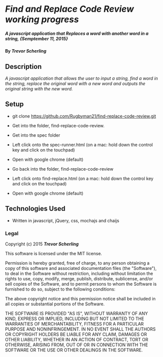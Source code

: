 # _Find and Replace Code Review working progress_

#####  _A javascript application that Replaces a word with another word in a string, {Semptember 11, 2015}_

#### By _**Trevor Scherling**_

## Description

_A javascript application that allows the user to input a string, find a word in the string, replace the original word with a new word and outputs the original string with the new word._

## Setup

* git clone https://github.com/Rugbyman21/find-replace-code-review.git
* Get into the folder, find-replace-code-review.
* Get into the spec folder
* Left click onto the spec-runner.html (on a mac: hold down the control key and click on the touchpad)
* Open with google chrome (default)

* Go back into the folder, find-replace-code-review
* Left click onto find-replace.html (on a mac: hold down the control key and click on the touchpad)
* Open with google chrome (default)

## Technologies Used

* Written in javascript, jQuery, css, mochajs and chaijs

### Legal

Copyright (c) 2015 **_Trevor Scherling_**

This software is licensed under the MIT license.

Permission is hereby granted, free of charge, to any person obtaining a copy
of this software and associated documentation files (the "Software"), to deal
in the Software without restriction, including without limitation the rights
to use, copy, modify, merge, publish, distribute, sublicense, and/or sell
copies of the Software, and to permit persons to whom the Software is
furnished to do so, subject to the following conditions:

The above copyright notice and this permission notice shall be included in
all copies or substantial portions of the Software.

THE SOFTWARE IS PROVIDED "AS IS", WITHOUT WARRANTY OF ANY KIND, EXPRESS OR
IMPLIED, INCLUDING BUT NOT LIMITED TO THE WARRANTIES OF MERCHANTABILITY,
FITNESS FOR A PARTICULAR PURPOSE AND NONINFRINGEMENT. IN NO EVENT SHALL THE
AUTHORS OR COPYRIGHT HOLDERS BE LIABLE FOR ANY CLAIM, DAMAGES OR OTHER
LIABILITY, WHETHER IN AN ACTION OF CONTRACT, TORT OR OTHERWISE, ARISING FROM,
OUT OF OR IN CONNECTION WITH THE SOFTWARE OR THE USE OR OTHER DEALINGS IN
THE SOFTWARE.
